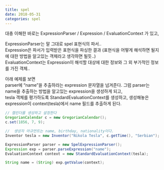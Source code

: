 ```yaml
---
title: spel
date: 2018-05-31
categories: spel
---
```


대충 이해한 바로는 ExpressionParser / Expression / EvaluationContext 가 있고,  

ExpressionParser는 말 그대로 spel 표현식의 파서..  
Expression은 파서가 입력받은 표현식을 파싱한 결과 (표현식을 어떻게 해석하면 될지에 대한 방법을 알고있는 객체라고 생각하면 될듯..)  
EvaluationContext는 Expression이 해석할 대상에 대한 정보와 그 외 부가적인 정보를 가진 객체..  

아래 예제를 보면  
parser에 “name”을 추출하라는 expression 문자열을 넘겨준다. 그럼 parser는 name을 추출하는 방법을 알고있는 expression을 생성하게 되고,  
tesla 객체를 평가하도록 StandardEvaluationContext를 생성하고, 생성해놓은 expression이 context(tesla)에서 name 필드를 추출하게 된다.  

```java
// 캘린더를 생성하고 설정한다
GregorianCalendar c = new GregorianCalendar();
c.set(1856, 7, 9);

//  생성자 아규먼트는 name, birthday, nationality이다.
Inventor tesla = new Inventor("Nikola Tesla", c.getTime(), "Serbian");

ExpressionParser parser = new SpelExpressionParser();
Expression exp = parser.parseExpression("name");
EvaluationContext context = new StandardEvaluationContext(tesla);

String name = (String) exp.getValue(context);
```
